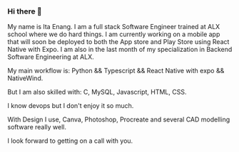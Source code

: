 ### Hi there 👋

My name is Ita Enang. I am a full stack Software Engineer trained at ALX school where we do hard things.
I am currently working on a mobile app that will soon be deployed to both the App store and Play Store using React Native with Expo.
I am also in the last month of my specialization in Backend Software Engineering at ALX.


My main workflow is: Python && Typescript && React Native with expo && NativeWind.

But I am also skilled with: C, MySQL, Javascript, HTML, CSS.

I know devops but I don't enjoy it so much.

With Design I use, Canva, Photoshop, Procreate and several CAD modelling software really well.

I look forward to getting on a call with you.

<!--
**TheOrbMaverick/TheOrbMaverick** is a ✨ _special_ ✨ repository because its `README.md` (this file) appears on your GitHub profile.

Here are some ideas to get you started:

- 🔭 I’m currently working on ...
- 🌱 I’m currently learning ...
- 👯 I’m looking to collaborate on ...
- 🤔 I’m looking for help with ...
- 💬 Ask me about ...
- 📫 How to reach me: ...
- 😄 Pronouns: ...
- ⚡ Fun fact: ...
-->
